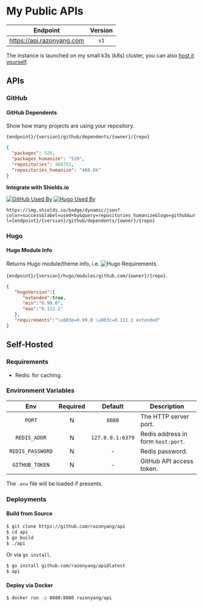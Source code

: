 # My Public APIs

| Endpoint | Version |
|---|:---:|
| https://api.razonyang.com | `v1`

The instance is launched on my small k3s (k8s) cluster, you can also [host it yourself](#self-hosted).

## APIs

### GitHub

#### GitHub Dependents

Show how many projects are using your repository.

`{endpoint}/{version}/github/dependents/{owner}/{repo}`

```json
{
  "packages": 520,
  "packages_humanize": "520",
  "repositories": 468751,
  "repositories_humanize": "468.8k"
}
```

**Integrate with Shields.io**

[![GitHub Used By](https://img.shields.io/badge/dynamic/json?color=success&label=used+by&query=repositories_humanize&logo=github&url=https://api.razonyang.com/v1/github/dependents/twbs/bootstrap)](https://github.com/twbs/bootstrap/network/dependents)
[![Hugo Used By](https://img.shields.io/badge/dynamic/json?color=success&label=used+by&query=repositories_humanize&logo=hugo&url=https://api.razonyang.com/v1/github/dependents/razonyang/hugo-theme-bootstrap)](https://github.com/razonyang/hugo-theme-bootstrap/network/dependents)

`https://img.shields.io/badge/dynamic/json?color=success&label=used+by&query=repositories_humanize&logo=github&url={endpoint}/{version}/github/dependents/{owner}/{repo}`

### Hugo

#### Hugo Module Info

Returns Hugo module/theme info, i.e. ![Hugo Requirements](https://img.shields.io/badge/dynamic/json?color=important&label=requirements&query=requirements&logo=hugo&url=https://api.razonyang.com/v1/hugo/modules/github.com/razonyang/hugo-mod-search).

`{endpoint}/{version}/hugo/modules/github.com/{owner}/{repo}`.

```json
{
   "hugoVersion":{
      "extended":true,
      "min":"0.99.0",
      "max":"0.111.1"
   },
   "requirements":"\u003e=0.99.0 \u003c=0.111.1 extended"
}
```

## Self-Hosted

### Requirements

- Redis: for caching.

### Environment Variables

| Env | Required | Default | Description
|:-:|:-:|:-:|---
| `PORT` | N | `8080` | The HTTP server port.
| `REDIS_ADDR` | N | `127.0.0.1:6379` | Redis address in form `host:port`.
| `REDIS_PASSWORD` | N | - | Redis password.
| `GITHUB_TOKEN` | N | - | GitHub API access token.

The `.env` file will be loaded if presents.

### Deployments

#### Build from Source

```sh
$ git clone https://github.com/razonyang/api
$ cd api
$ go build
$ ./api
```

Or via `go install`.

```sh
$ go install github.com/razonyang/api@latest
$ api
```

#### Deploy via Docker

```sh
$ docker run -p 8080:8080 razonyang/api
```
